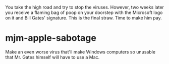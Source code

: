 You take the high road and try to stop the viruses. However, two weeks later you receive a flaming bag of poop on your doorstep with the Microsoft logo on it and Bill Gates' signature. This is the final straw. Time to make him pay.

# mjm-apple-sabotage
Make an even worse virus that'll make Windows computers so unusable that Mr. Gates himself will have to use a Mac.
